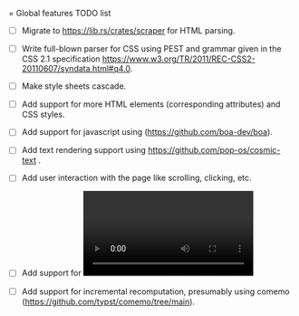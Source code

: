 = Global features TODO list

- [ ] Migrate to https://lib.rs/crates/scraper for HTML parsing.
- [ ] Write full-blown parser for CSS using PEST and grammar given in the CSS 2.1 specification https://www.w3.org/TR/2011/REC-CSS2-20110607/syndata.html#q4.0.
- [ ] Make style sheets cascade.
- [ ] Add support for more HTML elements (corresponding attributes) and CSS styles.
- [ ] Add support for javascript using (https://github.com/boa-dev/boa).
- [ ] Add text rendering support using https://github.com/pop-os/cosmic-text .
- [ ] Add user interaction with the page like scrolling, clicking, etc.
- [ ] Add support for <video>, <canvas> and media in general using gstreamer (https://lib.rs/crates/gstreamer).
- [ ] Add support for incremental recomputation, presumably using comemo (https://github.com/typst/comemo/tree/main).

